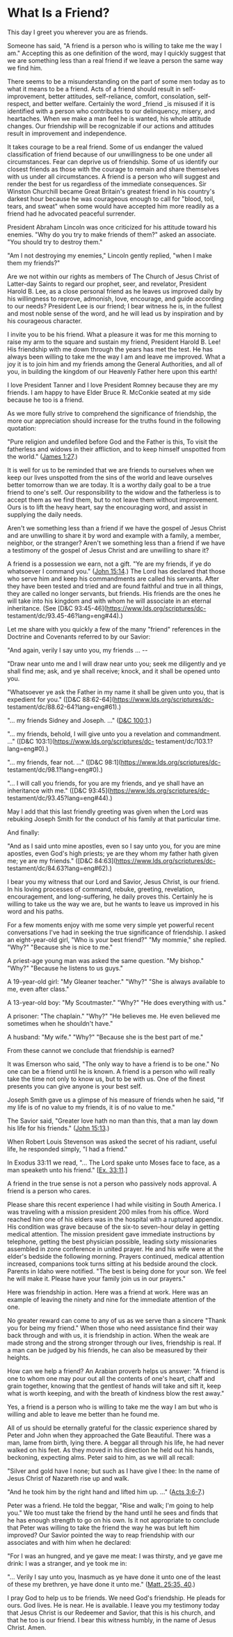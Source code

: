 # What Is a Friend?

This day I greet you wherever you are as friends.

Someone has said, "A friend is a person who is willing to take me the way I
am." Accepting this as one definition of the word, may I quickly suggest that
we are something less than a real friend if we leave a person the same way we
find him.

There seems to be a misunderstanding on the part of some men today as to what
it means to be a friend. Acts of a friend should result in self-improvement,
better attitudes, self-reliance, comfort, consolation, self-respect, and
better welfare. Certainly the word _friend _is misused if it is identified
with a person who contributes to our delinquency, misery, and heartaches. When
we make a man feel he is wanted, his whole attitude changes. Our friendship
will be recognizable if our actions and attitudes result in improvement and
independence.

It takes courage to be a real friend. Some of us endanger the valued
classification of friend because of our unwillingness to be one under all
circumstances. Fear can deprive us of friendship. Some of us identify our
closest friends as those with the courage to remain and share themselves with
us under all circumstances. A friend is a person who will suggest and render
the best for us regardless of the immediate consequences. Sir Winston
Churchill became Great Britain's greatest friend in his country's darkest hour
because he was courageous enough to call for "blood, toil, tears, and sweat"
when some would have accepted him more readily as a friend had he advocated
peaceful surrender.

President Abraham Lincoln was once criticized for his attitude toward his
enemies. "Why do you try to make friends of them?" asked an associate. "You
should try to destroy them."

"Am I not destroying my enemies," Lincoln gently replied, "when I make them my
friends?"

Are we not within our rights as members of The Church of Jesus Christ of
Latter-day Saints to regard our prophet, seer, and revelator, President Harold
B. Lee, as a close personal friend as he leaves us improved daily by his
willingness to reprove, admonish, love, encourage, and guide according to our
needs? President Lee is our friend; I bear witness he is, in the fullest and
most noble sense of the word, and he will lead us by inspiration and by his
courageous character.

I invite you to be his friend. What a pleasure it was for me this morning to
raise my arm to the square and sustain my friend, President Harold B. Lee! His
friendship with me down through the years has met the test. He has always been
willing to take me the way I am and leave me improved. What a joy it is to
join him and my friends among the General Authorities, and all of you, in
building the kingdom of our Heavenly Father here upon this earth!

I love President Tanner and I love President Romney because they are my
friends. I am happy to have Elder Bruce R. McConkie seated at my side because
he too is a friend.

As we more fully strive to comprehend the significance of friendship, the more
our appreciation should increase for the truths found in the following
quotation:

"Pure religion and undefiled before God and the Father is this, To visit the
fatherless and widows in their affliction, and to keep himself unspotted from
the world." ([James
1:27](https://www.lds.org/scriptures/nt/james/1.27?lang=eng#26).)

It is well for us to be reminded that we are friends to ourselves when we keep
our lives unspotted from the sins of the world and leave ourselves better
tomorrow than we are today. It is a worthy daily goal to be a true friend to
one's self. Our responsibility to the widow and the fatherless is to accept
them as we find them, but to not leave them without improvement. Ours is to
lift the heavy heart, say the encouraging word, and assist in supplying the
daily needs.

Aren't we something less than a friend if we have the gospel of Jesus Christ
and are unwilling to share it by word and example with a family, a member,
neighbor, or the stranger? Aren't we something less than a friend if we have a
testimony of the gospel of Jesus Christ and are unwilling to share it?

A friend is a possession we earn, not a gift. "Ye are my friends, if ye do
whatsoever I command you." ([John
15:14](https://www.lds.org/scriptures/nt/john/15.14?lang=eng#13).) The Lord
has declared that those who serve him and keep his commandments are called his
servants. After they have been tested and tried and are found faithful and
true in all things, they are called no longer servants, but friends. His
friends are the ones he will take into his kingdom and with whom he will
associate in an eternal inheritance. (See [D&amp;C
93:45-46](https://www.lds.org/scriptures/dc-
testament/dc/93.45-46?lang=eng#44).)

Let me share with you quickly a few of the many "friend" references in the
Doctrine and Covenants referred to by our Savior:

"And again, verily I say unto you, my friends ... --

"Draw near unto me and I will draw near unto you; seek me diligently and ye
shall find me; ask, and ye shall receive; knock, and it shall be opened unto
you.

"Whatsoever ye ask the Father in my name it shall be given unto you, that is
expedient for you." ([D&amp;C 88:62-64](https://www.lds.org/scriptures/dc-
testament/dc/88.62-64?lang=eng#61).)

"... my friends Sidney and Joseph. ..." ([D&amp;C
100:1](https://www.lds.org/scriptures/dc-testament/dc/100.1?lang=eng#0).)

"... my friends, behold, I will give unto you a revelation and commandment. ..."
([D&amp;C 103:1](https://www.lds.org/scriptures/dc-
testament/dc/103.1?lang=eng#0).)

"... my friends, fear not. ..." ([D&amp;C 98:1](https://www.lds.org/scriptures/dc-
testament/dc/98.1?lang=eng#0).)

"... I will call you friends, for you are my friends, and ye shall have an
inheritance with me." ([D&amp;C 93:45](https://www.lds.org/scriptures/dc-
testament/dc/93.45?lang=eng#44).)

May I add that this last friendly greeting was given when the Lord was
rebuking Joseph Smith for the conduct of his family at that particular time.

And finally:

"And as I said unto mine apostles, even so I say unto you, for you are mine
apostles, even God's high priests; ye are they whom my father hath given me;
ye are my friends." ([D&amp;C 84:63](https://www.lds.org/scriptures/dc-
testament/dc/84.63?lang=eng#62).)

I bear you my witness that our Lord and Savior, Jesus Christ, is our friend.
In his loving processes of command, rebuke, greeting, revelation,
encouragement, and long-suffering, he daily proves this. Certainly he is
willing to take us the way we are, but he wants to leave us improved in his
word and his paths.

For a few moments enjoy with me some very simple yet powerful recent
conversations I've had in seeking the true significance of friendship. I asked
an eight-year-old girl, "Who is your best friend?" "My mommie," she replied.
"Why?" "Because she is nice to me."

A priest-age young man was asked the same question. "My bishop." "Why?"
"Because he listens to us guys."

A 19-year-old girl: "My Gleaner teacher." "Why?" "She is always available to
me, even after class."

A 13-year-old boy: "My Scoutmaster." "Why?" "He does everything with us."

A prisoner: "The chaplain." "Why?" "He believes me. He even believed me
sometimes when he shouldn't have."

A husband: "My wife." "Why?" "Because she is the best part of me."

From these cannot we conclude that friendship is earned?

It was Emerson who said, "The only way to have a friend is to be one." No one
can be a friend until he is known. A friend is a person who will really take
the time not only to know us, but to be with us. One of the finest presents
you can give anyone is your best self.

Joseph Smith gave us a glimpse of his measure of friends when he said, "If my
life is of no value to my friends, it is of no value to me."

The Savior said, "Greater love hath no man than this, that a man lay down his
life for his friends." ([John
15:13](https://www.lds.org/scriptures/nt/john/15.13?lang=eng#12).)

When Robert Louis Stevenson was asked the secret of his radiant, useful life,
he responded simply, "I had a friend."

In Exodus 33:11 we read, "... The Lord spake unto Moses face to face, as a man
speaketh unto his friend." [[Ex.
33:11](https://www.lds.org/scriptures/ot/ex/33.11?lang=eng#10).]

A friend in the true sense is not a person who passively nods approval. A
friend is a person who cares.

Please share this recent experience I had while visiting in South America. I
was traveling with a mission president 200 miles from his office. Word reached
him one of his elders was in the hospital with a ruptured appendix. His
condition was grave because of the six-to seven-hour delay in getting medical
attention. The mission president gave immediate instructions by telephone,
getting the best physician possible, leading sixty missionaries assembled in
zone conference in united prayer. He and his wife were at the elder's bedside
the following morning. Prayers continued, medical attention increased,
companions took turns sitting at his bedside around the clock. Parents in
Idaho were notified. "The best is being done for your son. We feel he will
make it. Please have your family join us in our prayers."

Here was friendship in action. Here was a friend at work. Here was an example
of leaving the ninety and nine for the immediate attention of the one.

No greater reward can come to any of us as we serve than a sincere "Thank you
for being my friend." When those who need assistance find their way back
through and with us, it is friendship in action. When the weak are made strong
and the strong stronger through our lives, friendship is real. If a man can be
judged by his friends, he can also be measured by their heights.

How can we help a friend? An Arabian proverb helps us answer: "A friend is one
to whom one may pour out all the contents of one's heart, chaff and grain
together, knowing that the gentlest of hands will take and sift it, keep what
is worth keeping, and with the breath of kindness blow the rest away."

Yes, a friend is a person who is willing to take me the way I am but who is
willing and able to leave me better than he found me.

All of us should be eternally grateful for the classic experience shared by
Peter and John when they approached the Gate Beautiful. There was a man, lame
from birth, lying there. A beggar all through his life, he had never walked on
his feet. As they moved in his direction he held out his hands, beckoning,
expecting alms. Peter said to him, as we will all recall:

"Silver and gold have I none; but such as I have give I thee: In the name of
Jesus Christ of Nazareth rise up and walk.

"And he took him by the right hand and lifted him up. ..." ([Acts
3:6-7](https://www.lds.org/scriptures/nt/acts/3.6-7?lang=eng#5).)

Peter was a friend. He told the beggar, "Rise and walk; I'm going to help
you." We too must take the friend by the hand until he sees and finds that he
has enough strength to go on his own. Is it not appropriate to conclude that
Peter was willing to take the friend the way he was but left him improved? Our
Savior pointed the way to reap friendship with our associates and with him
when he declared:

"For I was an hungred, and ye gave me meat: I was thirsty, and ye gave me
drink: I was a stranger, and ye took me in:

"... Verily I say unto you, Inasmuch as ye have done it unto one of the least of
these my brethren, ye have done it unto me." ([Matt. 25:35,
40](https://www.lds.org/scriptures/nt/matt/25.35%2C40?lang=eng#34).)

I pray God to help us to be friends. We need God's friendship. He pleads for
ours. God lives. He is near. He is available. I leave you my testimony today
that Jesus Christ is our Redeemer and Savior, that this is his church, and
that he too is our friend. I bear this witness humbly, in the name of Jesus
Christ. Amen.

